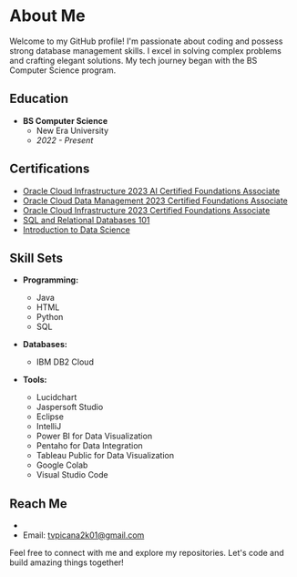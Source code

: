 # About Me

Welcome to my GitHub profile! I'm passionate about coding and possess strong database management skills. I excel in solving complex problems and crafting elegant solutions. My tech journey began with the BS Computer Science program.

## Education
- **BS Computer Science**
  - New Era University
  - *2022 - Present*

## Certifications
- [Oracle Cloud Infrastructure 2023 AI Certified Foundations Associate](https://catalog-education.oracle.com/pls/certview/sharebadge?id=8A440C2E9C06E72B49B0E3730F214116E6A4922D439DCB7E5337DF99686A3D72)
- [Oracle Cloud Data Management 2023 Certified Foundations Associate](https://catalog-education.oracle.com/pls/certview/sharebadge?id=4618FC18419BE31730409C7946DC2A3C6DB49802995D0A0E9B17D13EBF04AAA2)
- [Oracle Cloud Infrastructure 2023 Certified Foundations Associate](https://catalog-education.oracle.com/pls/certview/sharebadge?id=97DF8268FEB7B4F49FA03F7B5F7084EB6340AB978D5F38A32627145D2F97417C)
- [SQL and Relational Databases 101](https://courses.cognitiveclass.ai/certificates/0d10eb8f53774188b1ceaf894232806e)
- [Introduction to Data Science](https://www.netacad.com/certificates?issuanceId=6cd667f0-a736-4160-90b6-17eab1dacf0f)

## Skill Sets
- **Programming:**
  - Java
  - HTML
  - Python
  - SQL

- **Databases:**
  - IBM DB2 Cloud

- **Tools:**
  - Lucidchart
  - Jaspersoft Studio
  - Eclipse
  - IntelliJ
  - Power BI for Data Visualization
  - Pentaho for Data Integration
  - Tableau Public for Data Visualization
  - Google Colab
  - Visual Studio Code

## Reach Me
- 
- Email: tvpicana2k01@gmail.com

Feel free to connect with me and explore my repositories. Let's code and build amazing things together!
